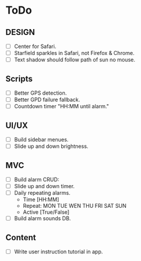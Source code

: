 # ToDo

## DESIGN
- [ ] Center for Safari.
- [ ] Starfield sparkles in Safari, not Firefox & Chrome.
- [ ] Text shadow should follow path of sun no mouse.

## Scripts
- [ ] Better GPS detection.
- [ ] Better GPD failure fallback.
- [ ] Countdown timer "HH:MM until alarm."

## UI/UX
- [ ] Build sidebar menues.
- [ ] Slide up and down brightness.

## MVC
- [ ] Build alarm CRUD:
 - [ ] Slide up and down timer.
 - [ ] Daily repeating alarms.
      - Time [HH:MM]
      - Repeat: MON TUE WEN THU FRI SAT SUN
      - Active [True/False]
- [ ] Build alarm sounds DB.

## Content
- [ ] Write user instruction tutorial in app.